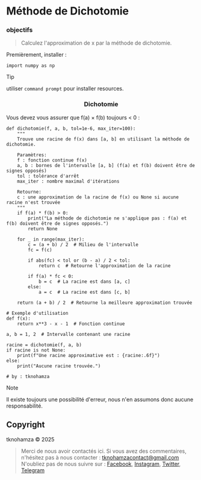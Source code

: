 # Méthode de Dichotomie


### <a name="objectifs"></a> objectifs


> Calculez l'approximation de x par la méthode de dichotomie.


Premièrement, installer :


```shell
import numpy as np
```


> [!TIP]
> utiliser `command prompt` pour installer resources.


</p>
<h3 align="center">Dichotomie</h3>
<p align="center">
</p>

Vous devez vous assurer que f(a) × f(b) toujours < 0 :

```shell
def dichotomie(f, a, b, tol=1e-6, max_iter=100):
    """
    Trouve une racine de f(x) dans [a, b] en utilisant la méthode de dichotomie.
    
    Paramètres:
    f : fonction continue f(x)
    a, b : bornes de l'intervalle [a, b] (f(a) et f(b) doivent être de signes opposés)
    tol : tolérance d'arrêt
    max_iter : nombre maximal d'itérations
    
    Retourne:
    c : une approximation de la racine de f(x) ou None si aucune racine n'est trouvée
    """
    if f(a) * f(b) > 0:
        print("La méthode de dichotomie ne s'applique pas : f(a) et f(b) doivent être de signes opposés.")
        return None
    
    for _ in range(max_iter):
        c = (a + b) / 2  # Milieu de l'intervalle
        fc = f(c)
        
        if abs(fc) < tol or (b - a) / 2 < tol:
            return c  # Retourne l'approximation de la racine
        
        if f(a) * fc < 0:
            b = c  # La racine est dans [a, c]
        else:
            a = c  # La racine est dans [c, b]
    
    return (a + b) / 2  # Retourne la meilleure approximation trouvée

# Exemple d'utilisation
def f(x):
    return x**3 - x - 1  # Fonction continue

a, b = 1, 2  # Intervalle contenant une racine

racine = dichotomie(f, a, b)
if racine is not None:
    print(f"Une racine approximative est : {racine:.6f}")
else:
    print("Aucune racine trouvée.")

# by : tknohamza
```

> [!NOTE]
> Il existe toujours une possibilité d'erreur, nous n'en assumons donc aucune responsabilité.

## <a name="Copyright"></a> Copyright
tknohamza © 2025

> Merci de nous avoir contactés ici. Si vous avez des commentaires, n'hésitez pas à nous contacter :
tknohamzacontact@gmail.com
N'oubliez pas de nous suivre sur :
<a href="https://facebook.com/tknohamza">Facebook</a>, <a href="https://instagram.com/r/tknohamza">Instagram</a>, <a href="https://twitter.com/tknohamza">Twitter</a>, <a href="https://t.me/tknohamzachannel">Telegram</a>
